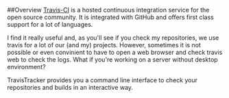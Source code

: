 ##Overview
[Travis-CI][o1] is a hosted continuous integration service for the open source community. It is integrated with GitHub and offers first class support 
for a lot of languages.

I find it really useful and, as you'll see if you check my repositories, we use travis for a lot of our (and my) projects. However, sometimes it is
not possible or even convinient to have to open a web browser and check travis web to check the logs. What if you're working on a server
without desktop environment?

TravisTracker provides you a command line interface to check your repositories and builds in an interactive way.

[o1]: https://travis-ci.org
